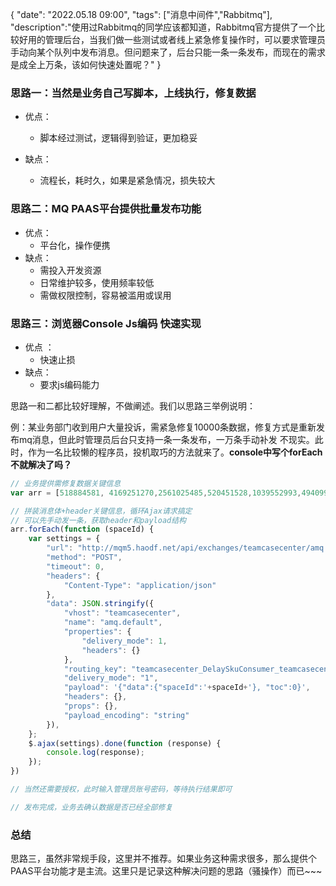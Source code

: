 {
  "date": "2022.05.18  09:00",
  "tags": ["消息中间件","Rabbitmq"],
  "description":"使用过Rabbitmq的同学应该都知道，Rabbitmq官方提供了一个比较好用的管理后台，当我们做一些测试或者线上紧急修复操作时，可以要求管理员手动向某个队列中发布消息。但问题来了，后台只能一条一条发布，而现在的需求是成全上万条，该如何快速处置呢？"
}



### 思路一：当然是业务自己写脚本，上线执行，修复数据

- 优点：

  - 脚本经过测试，逻辑得到验证，更加稳妥

- 缺点：

  - 流程长，耗时久，如果是紧急情况，损失较大

  

### 思路二：MQ PAAS平台提供批量发布功能

- 优点：
  - 平台化，操作便携
- 缺点：
  - 需投入开发资源
  - 日常维护较多，使用频率较低
  - 需做权限控制，容易被滥用或误用

### 思路三：浏览器Console Js编码 快速实现

- 优点 ：
  - 快速止损
- 缺点：
  - 要求js编码能力



思路一和二都比较好理解，不做阐述。我们以思路三举例说明：

例：某业务部门收到用户大量投诉，需紧急修复10000条数据，修复方式是重新发布mq消息，但此时管理员后台只支持一条一条发布，一万条手动补发 不现实。此时，作为一名比较懒的程序员，投机取巧的方法就来了。**console中写个forEach不就解决了吗？**

```js
// 业务提供需修复数据关键信息
var arr = [518884581, 4169251270,2561025485,520451528,1039552993,4940998602,39037,2577677322,4944405564]

// 拼装消息体+header关键信息，循环Ajax请求搞定
// 可以先手动发一条，获取header和payload结构
arr.forEach(function (spaceId) {
    var settings = {
        "url": "http://mqm5.haodf.net/api/exchanges/teamcasecenter/amq.default/publish",
        "method": "POST",
        "timeout": 0,
        "headers": {
            "Content-Type": "application/json"
        },
        "data": JSON.stringify({
            "vhost": "teamcasecenter",
            "name": "amq.default",
            "properties": {
                "delivery_mode": 1,
                "headers": {}
            },
            "routing_key": "teamcasecenter_DelaySkuConsumer_teamcasecenter",
            "delivery_mode": "1",
            "payload": '{"data":{"spaceId":'+spaceId+'}, "toc":0}',
            "headers": {},
            "props": {},
            "payload_encoding": "string"
        }),
    };
    $.ajax(settings).done(function (response) {
        console.log(response);
    });
})

// 当然还需要授权，此时输入管理员账号密码，等待执行结果即可

// 发布完成，业务去确认数据是否已经全部修复
```



### 总结

思路三，虽然非常规手段，这里并不推荐。如果业务这种需求很多，那么提供个PAAS平台功能才是主流。这里只是记录这种解决问题的思路（骚操作）而已~~~

